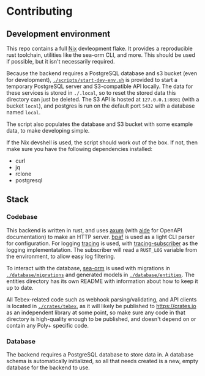 # Contributing

## Development environment

This repo contains a full [Nix] devleopment flake. It provides a reproducible rust toolchain,
utilities like the sea-orm CLI, and more. This should be used if possible, but it isn't necessarily
required.

Because the backend requires a PostgreSQL database and s3 bucket (even for development),
[`./scripts/start-dev-env.sh`](scripts/start-dev-env.sh) is provided to start a temporary PostgreSQL
server and S3-compatible API locally. The data for these services is stored in `./.local`, so to
reset the stored data this directory can just be deleted. The S3 API is hosted at `127.0.0.1:8081`
(with a bucket `local`), and postgres is run on the default port `5432` with a database named
`local`.

The script also populates the database and S3 bucket with some example data, to make developing
simple.

If the Nix devshell is used, the script should work out of the box. If not, then make sure you have
the following dependencies installed:

- curl
- jq
- rclone
- postgresql

## Stack

### Codebase

This backend is written in rust, and uses [axum] (with [aide] for OpenAPI documentation) to make an
HTTP server. [bpaf] is used as a light CLI parser for configuration. For logging [tracing] is used,
with [tracing-subscriber] as the logging implementatation. The subscriber will read a `RUST_LOG`
variable from the environment, to allow easy log filtering.

To interact with the database, [sea-orm] is used with migrations in
[`./database/migrations`](database/migrations) and generated models in
[`./database/entities`](database/entities). The entities directory has its own README with
information about how to keep it up to date.

All Tebex-related code such as webhook parsing/validating, and API clients is located in
[`./crates/tebex`](crates/tebex), as it will likely be published to https://crates.io as an
independent library at some point, so make sure any code in that directory is high-quality enough to
be published, and doesn't depend on or contain any Poly+ specific code.

### Database

The backend requires a PostgreSQL database to store data in. A database schema is automatically
initialized, so all that needs created is a new, empty database for the backend to use.

[aide]: https://lib.rs/aide
[axum]: https://lib.rs/axum
[bpaf]: https://lib.rs/bpaf
[nix]: https://nixos.org
[sea-orm]: https://lib.rs/sea-orm
[tracing]: https://lib.rs/tracing
[tracing-subscriber]: https://lib.rs/tracing-subscriber
